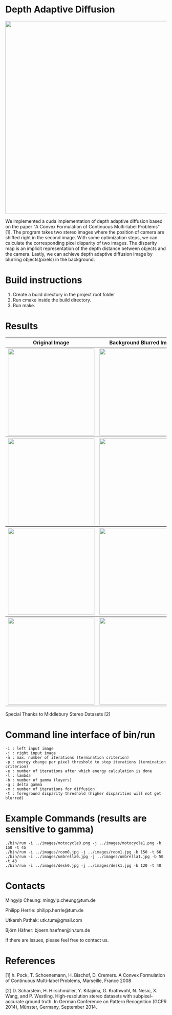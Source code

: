 Depth Adaptive Diffusion
==================
<p align="center">
  <img src="https://raw.githubusercontent.com/mingyip/GPU-Implementation-of-A-Convex-Formulation-of-Continuous-Multi-label-Problems-/master/images/motocycle_blurred.jpg" width="600px">
</p>
We implemented a cuda implementation of depth adaptive diffusion based on the paper "A Convex Formulation of Continuous Multi-label Problems" [1]. The program takes two stereo images where the position of camera are shifted right in the second image. With some optimization steps, we can calculate the corresponding pixel disparity of two images. The disparity map is an implicit representation of the depth distance between objects and the camera. Lastly, we can achieve depth adaptive diffusion image by blurring objects(pixels) in the background. 

Build instructions
==================

1. Create a build directory in the project root folder
2. Run cmake inside the build directory.
3. Run make.

Results
==================


 <table style="width:100%">
  <tr>
    <th> Original Image </th>
    <th> Background Blurred Image </th>
    <th> Disparity Map during updates </th>
  </tr>
  <tr>
    <th>
      <img src="https://raw.githubusercontent.com/mingyip/GPU-Implementation-of-A-Convex-Formulation-of-Continuous-Multi-label-Problems-/master/images/motocycle0.png" width="270px">
    </th>
    <th>
      <img src="https://raw.githubusercontent.com/mingyip/GPU-Implementation-of-A-Convex-Formulation-of-Continuous-Multi-label-Problems-/master/images/motocycle_blurred.jpg" width="270px">
    </th>
    <th>
      <img src="https://raw.githubusercontent.com/mingyip/GPU-Implementation-of-A-Convex-Formulation-of-Continuous-Multi-label-Problems-/master/images/motocycle_disparity.gif" width="270px">
    </th>
  </tr>
  <tr>
    <th>
      <img src="https://raw.githubusercontent.com/mingyip/GPU-Implementation-of-A-Convex-Formulation-of-Continuous-Multi-label-Problems-/master/images/room0.jpg" width="270px">
    </th>
    <th>
      <img src="https://raw.githubusercontent.com/mingyip/GPU-Implementation-of-A-Convex-Formulation-of-Continuous-Multi-label-Problems-/master/images/room_blurred.jpg" width="270px">
    </th>
    <th>
      <img src="https://raw.githubusercontent.com/mingyip/GPU-Implementation-of-A-Convex-Formulation-of-Continuous-Multi-label-Problems-/master/images/room_disparity.gif" width="270px">
    </th>
  </tr>
  <tr>
    <th>
      <img src="https://raw.githubusercontent.com/mingyip/GPU-Implementation-of-A-Convex-Formulation-of-Continuous-Multi-label-Problems-/master/images/umbrella0.jpg" width="270px">
    </th>
    <th>
      <img src="https://raw.githubusercontent.com/mingyip/GPU-Implementation-of-A-Convex-Formulation-of-Continuous-Multi-label-Problems-/master/images/umbrella_blurred.jpg" width="270px">
    </th>
    <th>
      <img src="https://raw.githubusercontent.com/mingyip/GPU-Implementation-of-A-Convex-Formulation-of-Continuous-Multi-label-Problems-/master/images/umbrella_disparity.gif" width="270px">
    </th>
  </tr>
  <tr>
    <th>
      <img src="https://raw.githubusercontent.com/mingyip/GPU-Implementation-of-A-Convex-Formulation-of-Continuous-Multi-label-Problems-/master/images/desk0.jpg" width="270px">
    </th>
    <th>
      <img src="https://raw.githubusercontent.com/mingyip/GPU-Implementation-of-A-Convex-Formulation-of-Continuous-Multi-label-Problems-/master/images/desk_blurred.jpg" width="270px">
    </th>
    <th>
      <img src="https://raw.githubusercontent.com/mingyip/GPU-Implementation-of-A-Convex-Formulation-of-Continuous-Multi-label-Problems-/master/images/desk_disparity.gif" width="270px">
    </th>
  </tr>
</table> 
<p> Special Thanks to Middlebury Stereo Datasets [2] </p>


Command line interface of bin/run
=================================
```
-i : left input image
-j : right input image
-n : max. number of iterations (termination criterion)
-p : energy change per pixel threshold to stop iterations (termination criterion)
-e : number of iterations after which energy calculation is done
-l : lambda
-b : number of gamma (layers)
-g : delta gamma
-m : number of iterations for diffusion
-t : foreground disparity threshold (higher disparities will not get blurred)
```

Example Commands (results are sensitive to gamma)
=========================================
```
./bin/run -i ../images/motocycle0.png -j ../images/motocycle1.png -b 150 -t 45
./bin/run -i ../images/room0.jpg -j ../images/room1.jpg -b 150 -t 66
./bin/run -i ../images/umbrella0.jpg -j ../images/umbrella1.jpg -b 50 -t 43
./bin/run -i ../images/desk0.jpg -j ../images/desk1.jpg -b 120 -t 40
```

Contacts
========

<p> Mingyip Cheung: mingyip.cheung@tum.de </p>
<p> Philipp Herrle: philipp.herrle@tum.de  </p>
<p> Utkarsh Pathak: utk.tum@gmail.com </p>
<p> Björn Häfner: bjoern.haefner@in.tum.de </p>

If there are issues, please feel free to contact us.

References
========
<p> [1] h. Pock, T. Schoenemann, H. Bischof, D. Cremers. A Convex Formulation of Continuous Multi-label Problems, Marseille, France 2008 </p>
<p> [2] D. Scharstein, H. Hirschmüller, Y. Kitajima, G. Krathwohl, N. Nesic, X. Wang, and P. Westling. High-resolution stereo datasets with subpixel-accurate ground truth.
In German Conference on Pattern Recognition (GCPR 2014), Münster, Germany, September 2014. </p>
